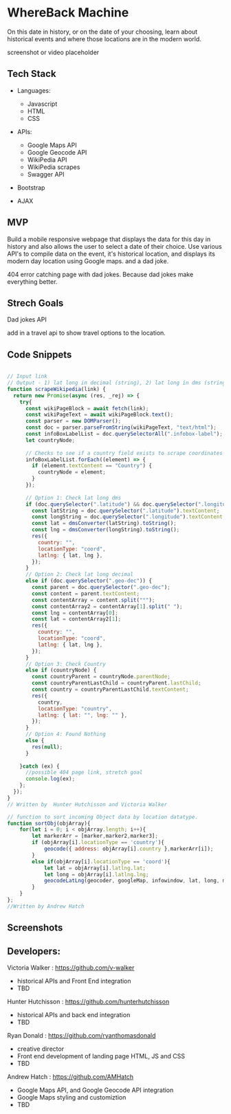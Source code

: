 # WhereBack Machine
On this date in history, or on the date of your choosing, learn about historical events and where those locations are in the modern world. 


screenshot or video placeholder


## Tech Stack 

- Languages:
    - Javascript
    - HTML
    - CSS
- APIs:
    - Google Maps API
    - Google Geocode API
    - WikiPedia API
    - WikiPedia scrapes
    - Swagger API

- Bootstrap
- AJAX

## MVP
 
Build a mobile responsive webpage that displays the data for this day in history and also allows the user to select a date of their choice. 
Use various API's to compile data on the event, it's historical location, and displays its modern day location using Google maps. and a dad joke. 

404 error catching page with dad jokes. Because dad jokes make everything better.


## Strech Goals

Dad jokes API

add in a travel api to show travel options to the location. 




## Code Snippets
```js

// Input link
// Output - 1) lat long in decimal (string), 2) lat long in dms (string), 3) country name (string), 4) null
function scrapeWikipedia(link) {
  return new Promise(async (res, _rej) => {
    try{
      const wikiPageBlock = await fetch(link);
      const wikiPageText = await wikiPageBlock.text();
      const parser = new DOMParser();
      const doc = parser.parseFromString(wikiPageText, "text/html");
      const infoBoxLabelList = doc.querySelectorAll(".infobox-label");
      let countryNode;
  
      // Checks to see if a country field exists to scrape coordinates
      infoBoxLabelList.forEach((element) => {
        if (element.textContent == "Country") {
          countryNode = element;
        }
      });
  
      // Option 1: Check lat long dms
      if (doc.querySelector(".latitude") && doc.querySelector(".longitude")) {
        const latString = doc.querySelector(".latitude").textContent;
        const longString = doc.querySelector(".longitude").textContent;
        const lat = dmsConverter(latString).toString();
        const lng = dmsConverter(longString).toString();
        res({
          country: "",
          locationType: "coord",
          latlng: { lat, lng },
        });
      }
      // Option 2: Check lat long decimal
      else if (doc.querySelector(".geo-dec")) {
        const parent = doc.querySelector(".geo-dec");
        const content = parent.textContent;
        const contentArray = content.split("°");
        const contentArray2 = contentArray[1].split(" ");
        const lng = contentArray[0];
        const lat = contentArray2[1];
        res({
          country: "",
          locationType: "coord",
          latlng: { lat, lng },
        });
      }
      // Option 3: Check Country
      else if (countryNode) {
        const countryParent = countryNode.parentNode;
        const countryParentLastChild = countryParent.lastChild;
        const country = countryParentLastChild.textContent;
        res({
          country,
          locationType: "country",
          latlng: { lat: "", lng: "" },
        });
      }
      // Option 4: Found Nothing
      else {
        res(null);
      }
      
    }catch (ex) {
      //possible 404 page link, stretch goal
      console.log(ex);
    };
  });
}
// Written by  Hunter Hutchisson and Victoria Walker
```
```js
// function to sort incoming Object data by location datatype.
function sortObj(objArray){
    for(let i = 0; i < objArray.length; i++){
        let markerArr = [marker,marker2,marker3];
        if (objArray[i].locationType == 'country'){
            geocode({ address: objArray[i].country },markerArr[i]);
        }
        else if(objArray[i].locationType == 'coord'){
            let lat = objArray[i].latlng.lat;
            let long = objArray[i].latlng.lng;
            geocodeLatLng(geocoder, googleMap, infowindow, lat, long, markerArr[i]);
        }
    }   
};
//Written by Andrew Hatch
```


## Screenshots




## Developers:

Victoria Walker :
 https://github.com/v-walker
- historical APIs and Front End integration
- TBD

Hunter Hutchisson : 
https://github.com/hunterhutchisson
- historical APIs and back end integration
- TBD

Ryan Donald :
 https://github.com/ryanthomasdonald
- creative director
- Front end development of landing page HTML, JS and CSS
- TBD
 

Andrew Hatch :
 https://github.com/AMHatch
 - Google Maps API, and Google Geocode API integration
 - Google Maps styling and customiztion
 - TBD

